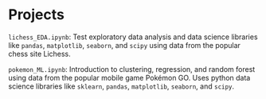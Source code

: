 # Projects

`lichess_EDA.ipynb`: Test exploratory data analysis and data science libraries like `pandas`, `matplotlib`, `seaborn`, and `scipy` using data from the popular chess site Lichess.

`pokemon_ML.ipynb`: Introduction to clustering, regression, and random forest using data from the popular mobile game Pokémon GO. Uses python data science libraries like `sklearn`, `pandas`, `matplotlib`, `seaborn`, and `scipy`.
